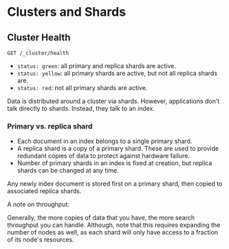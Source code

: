 # Clusters and Shards

## Cluster Health

```
GET /_cluster/health
```

- `status: green`: all primary and replica shards are active.
- `status: yellow`: all primary shards are active, but not all replica shards are.
- `status: red`: not all primary shards are active.

Data is distributed around a cluster via shards. However, applications don't talk directly to shards. Instead, they talk to an index.

### Primary vs. replica shard

- Each document in an index belongs to a single primary shard.
- A replica shard is a copy of a primary shard. These are used to provide redundant copies of data to protect against hardware failure.
- Number of primary shards in an index is fixed at creation, but replica shards can be changed at any time.

Any newly index document is stored first on a primary shard, then copied to associated replica shards.

A note on throughput:

Generally, the more copies of data that you have, the more search throughput you can handle. Although, note that this requires expanding the number of nodes as well, as each shard will only have access to a fraction of its node's resources.
